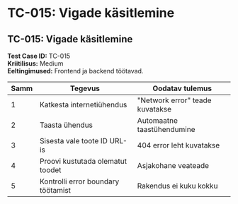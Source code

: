 # TC-015: Vigade käsitlemine

## TC-015: Vigade käsitlemine
**Test Case ID:** TC-015  
**Kriitilisus:** Medium  
**Eeltingimused:** Frontend ja backend töötavad.

| Samm | Tegevus | Oodatav tulemus |
|------|---------|-----------------|
| 1 | Katkesta internetiühendus | "Network error" teade kuvatakse |
| 2 | Taasta ühendus | Automaatne taastühendumine |
| 3 | Sisesta vale toote ID URL-is | 404 error leht kuvatakse |
| 4 | Proovi kustutada olematut toodet | Asjakohane veateade |
| 5 | Kontrolli error boundary töötamist | Rakendus ei kuku kokku |

